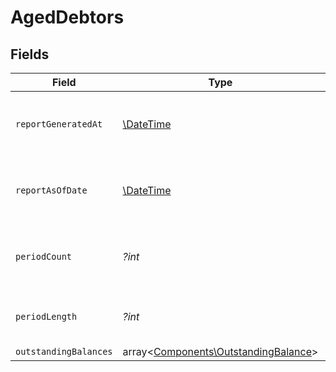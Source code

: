 # AgedDebtors


## Fields

| Field                                                                                 | Type                                                                                  | Required                                                                              | Description                                                                           | Example                                                                               |
| ------------------------------------------------------------------------------------- | ------------------------------------------------------------------------------------- | ------------------------------------------------------------------------------------- | ------------------------------------------------------------------------------------- | ------------------------------------------------------------------------------------- |
| `reportGeneratedAt`                                                                   | [\DateTime](https://www.php.net/manual/en/class.datetime.php)                         | :heavy_minus_sign:                                                                    | The exact date and time the report was generated.                                     | 2024-11-14T12:00:00.000Z                                                              |
| `reportAsOfDate`                                                                      | [\DateTime](https://www.php.net/manual/en/class.datetime.php)                         | :heavy_minus_sign:                                                                    | The cutoff date for transactions included in the report.                              | 2024-11-13                                                                            |
| `periodCount`                                                                         | *?int*                                                                                | :heavy_minus_sign:                                                                    | Number of aging periods shown in the report.                                          | 4                                                                                     |
| `periodLength`                                                                        | *?int*                                                                                | :heavy_minus_sign:                                                                    | Length of each aging period in days.                                                  | 30                                                                                    |
| `outstandingBalances`                                                                 | array<[Components\OutstandingBalance](../../Models/Components/OutstandingBalance.md)> | :heavy_minus_sign:                                                                    | N/A                                                                                   |                                                                                       |